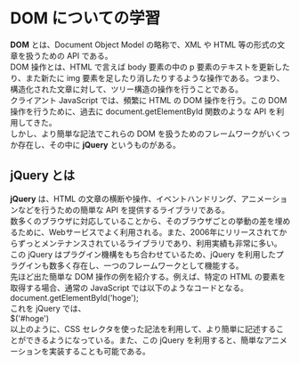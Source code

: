 # DOM についての学習
**DOM** とは、Document Object Model の略称で、XML や HTML 等の形式の文章を扱うための API である。  
DOM 操作とは、HTML で言えば body 要素の中の p 要素のテキストを更新したり、また新たに img 要素を足したり消したりするような操作である。つまり、構造化された文章に対して、ツリー構造の操作を行うことである。  
クライアント JavaScript では、頻繁に HTML の DOM 操作を行う。この DOM 操作を行うために、過去に document.getElementById 関数のような API を利用してきた。  
しかし、より簡単な記法でこれらの DOM を扱うためのフレームワークがいくつか存在し、その中に **jQuery** というものがある。

## jQuery とは
**jQuery** は、HTML の文章の横断や操作、イベントハンドリング、アニメーションなどを行うための簡単な API を提供するライブラリである。  
数多くのブラウザに対応していることから、そのブラウザごとの挙動の差を埋めるために、Webサービスでよく利用される。また、2006年にリリースされてからずっとメンテナンスされているライブラリであり、利用実績も非常に多い。  
この jQuery はプラグイン機構をもち合わせているため、jQuery を利用したプラグインも数多く存在し、一つのフレームワークとして機能する。  
先ほど出た簡単な DOM 操作の例を紹介する。例えば、特定の HTML の要素を取得する場合、通常の JavaScript では以下のようなコードとなる。  
document.getElementById('hoge');  
これを jQuery では、  
$('#hoge')  
以上のように、CSS セレクタを使った記法を利用して、より簡単に記述することができるようになっている。また、この jQuery を利用すると、簡単なアニメーションを実装することも可能である。
